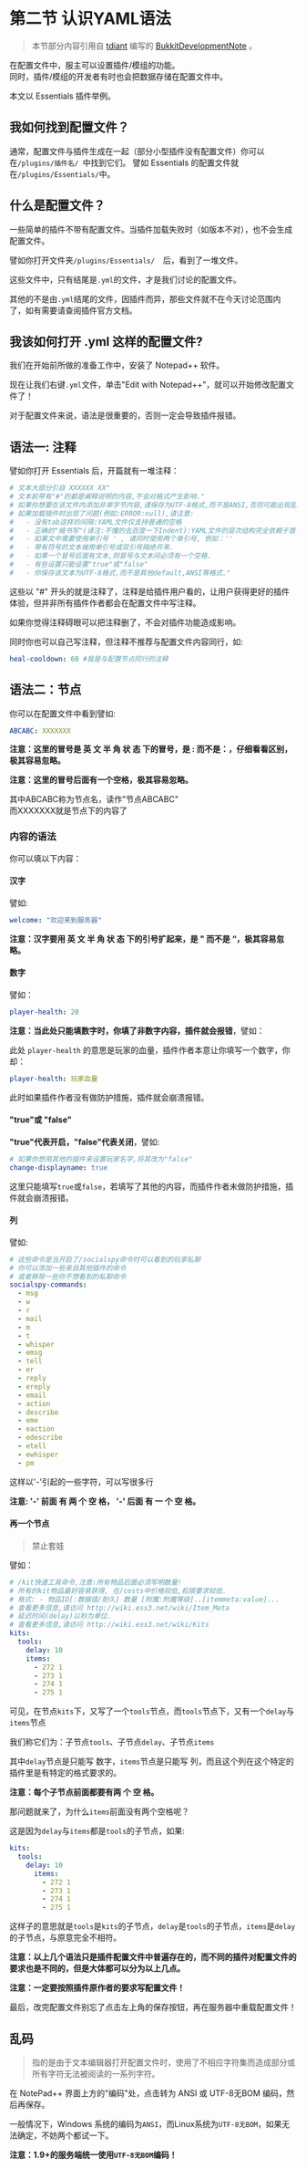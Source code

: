 # 第二节 认识YAML语法
> 本节部分内容引用自 [tdiant](https://github.com/tdiant) 编写的 [BukkitDevelopmentNote](https://github.com/tdiant/BukkitDevelopmentNote) 。

在配置文件中，服主可以设置插件/模组的功能。  
同时，插件/模组的开发者有时也会把数据存储在配置文件中。

本文以 Essentials 插件举例。

## 我如何找到配置文件？
通常，配置文件与插件生成在一起（部分小型插件没有配置文件）你可以在`/plugins/插件名/ `中找到它们。 
譬如 Essentials 的配置文件就在`/plugins/Essentials/`中。


## 什么是配置文件？
一些简单的插件不带有配置文件。当插件加载失败时（如版本不对），也不会生成配置文件。

譬如你打开文件夹`/plugins/Essentials/  `后，看到了一堆文件。

这些文件中，只有结尾是`.yml`的文件，才是我们讨论的配置文件。

其他的不是由`.yml`结尾的文件，因插件而异，那些文件就不在今天讨论范围内了，如有需要请查阅插件官方文档。  


## 我该如何打开 .yml 这样的配置文件?
我们在开始前所做的准备工作中，安装了 Notepad++ 软件。

现在让我们右键`.yml`文件，单击"Edit with Notepad++"，就可以开始修改配置文件了！


对于配置文件来说，语法是很重要的，否则一定会导致插件报错。

## 语法一: 注释
譬如你打开 Essentials 后，开篇就有一堆注释：

```yaml
# 文本大部分引自 XXXXXX XX"  
# 文本前带有"#"的都是阐释说明的内容,不会对格式产生影响."  
# 如果你想要在该文件内添加非单字节内容,请保存为UTF-8格式,而不是ANSI,否则可能出现乱码  
# 如果加载插件时出现了问题(例如:ERROR:null),请注意:  
#   - 没有tab这样的间隔:YAML文件仅支持普通的空格  
#   - 正确的"缩书写"(译注:不懂的去百度一下Indent):YAML文件的层次结构完全依赖于首行缩排.  
#   - 如果文中需要使用单引号 ' , 请同时使用两个单引号, 例如：''  
#   - 带有符号的文本被用单引号或双引号隔绝开来.  
#   - 如果一个冒号后面有文本,则冒号与文本间必须有一个空格.  
#   - 有些设置只能设置"true"或"false"  
#   - 你保存该文本为UTF-8格式,而不是其他default,ANSI等格式."  
```

这些以 "#" 开头的就是注释了，注释是给插件用户看的，让用户获得更好的插件体验，但并非所有插件作者都会在配置文件中写注释。

如果你觉得注释碍眼可以把注释删了，不会对插件功能造成影响。

同时你也可以自己写注释，但注释不推荐与配置文件内容同行，如:

```yaml
heal-cooldown: 60 #我是与配置节点同行的注释
```



## 语法二：节点

你可以在配置文件中看到譬如:

```yaml
ABCABC: XXXXXXX  
```

**注意：这里的冒号是 英 文 半 角 状 态 下的冒号，是 : 而不是：，仔细看看区别，极其容易忽略。**

**注意：这里的冒号后面有一个空格，极其容易忽略。**

其中ABCABC称为节点名，读作"节点ABCABC"  
而XXXXXXX就是节点下的内容了  

### 内容的语法

你可以填以下内容：

#### 汉字
譬如:  

```yaml
welcome: "欢迎来到服务器"  
```

**注意：汉字要用 英 文 半 角 状 态 下的引号扩起来，是 " 而不是 “，极其容易忽略。**

#### 数字
譬如：

```yaml
player-health: 20  
```

**注意：当此处只能填数字时，你填了非数字内容，插件就会报错**，譬如：

此处 `player-health` 的意思是玩家的血量，插件作者本意让你填写一个数字，你却：

```yaml
player-health: 玩家血量  
```

此时如果插件作者没有做防护措施，插件就会崩溃报错。


#### "true"或 "false"  
**"true"代表开启，"false"代表关闭**，譬如:  

``` yaml
# 如果你想用其他的插件来设置玩家名字,将其改为"false"
change-displayname: true  
``` 

这里只能填写`true`或`false`，若填写了其他的内容，而插件作者未做防护措施，插件就会崩溃报错。


#### 列
譬如:

```yaml
# 这些命令是当开启了/socialspy命令时可以看到的玩家私聊     
# 你可以添加一些来自其他插件的命令    
# 或者移除一些你不想看到的私聊命令    
socialspy-commands:  
  - msg      
  - w    
  - r  
  - mail  
  - m  
  - t  
  - whisper  
  - emsg  
  - tell  
  - er  
  - reply  
  - ereply  
  - email  
  - action  
  - describe  
  - eme  
  - eaction  
  - edescribe  
  - etell    
  - ewhisper  
  - pm    
```  

这样以'-'引起的一些字符，可以写很多行  

**注意: '-' 前面 有 两 个 空 格，  '-' 后面 有 一 个 空  格。**


#### 再一个节点
> 禁止套娃

譬如：
```yaml  
# /kit快速工具命令,注意:所有物品后面必须写明数量!  
# 所有的kit物品最好容易获得, 在/costs中价格较低,权限要求较低.  
# 格式: - 物品ID[:数据值/耐久] 数量 [附魔:附魔等级]..[itemmeta:value]...  
# 查看更多信息,请访问 http://wiki.ess3.net/wiki/Item_Meta  
# 延迟时间(delay)以秒为单位.  
# 查看更多信息,请访问 http://wiki.ess3.net/wiki/Kits  
kits:  
  tools:  
    delay: 10  
    items:  
      - 272 1  
      - 273 1  
      - 274 1  
      - 275 1  
``` 

可见，在节点`kits`下，又写了一个`tools`节点，而`tools`节点下，又有一个`delay`与`items`节点

我们称它们为：子节点`tools`、子节点`delay`、子节点`items`

其中`delay`节点是只能写 数字，`items`节点是只能写 列，而且这个列在这个特定的插件里是有特定的格式要求的。

**注意：每个子节点前面都要有两 个 空 格。**  

那问题就来了，为什么`items`前面没有两个空格呢？  

这是因为`delay`与`items`都是`tools`的子节点，如果:

```yaml 
kits:
  tools:
    delay: 10
      items:
        - 272 1
        - 273 1
        - 274 1
        - 275 1
``` 

这样子的意思就是`tools`是`kits`的子节点，`delay`是`tools`的子节点，`items`是`delay`的子节点，与原意完全不相符。

**注意：以上几个语法只是插件配置文件中普遍存在的，而不同的插件对配置文件的要求也是不同的，但是大体都可以分为以上几点。**  

**注意：一定要按照插件原作者的要求写配置文件！**  

最后，改完配置文件别忘了点击左上角的保存按钮，再在服务器中重载配置文件！  

## 乱码
> 指的是由于文本编辑器打开配置文件时，使用了不相应字符集而造成部分或所有字符无法被阅读的一系列字符。

在 NotePad++ 界面上方的"编码"处，点击转为 ANSI 或 UTF-8无BOM 编码，然后再保存。

一般情况下，Windows 系统的编码为`ANSI`，而Linux系统为`UTF-8无BOM`，如果无法确定，不妨两个都试一下。

**注意：1.9+的服务端统一使用`UTF-8无BOM`编码！**

